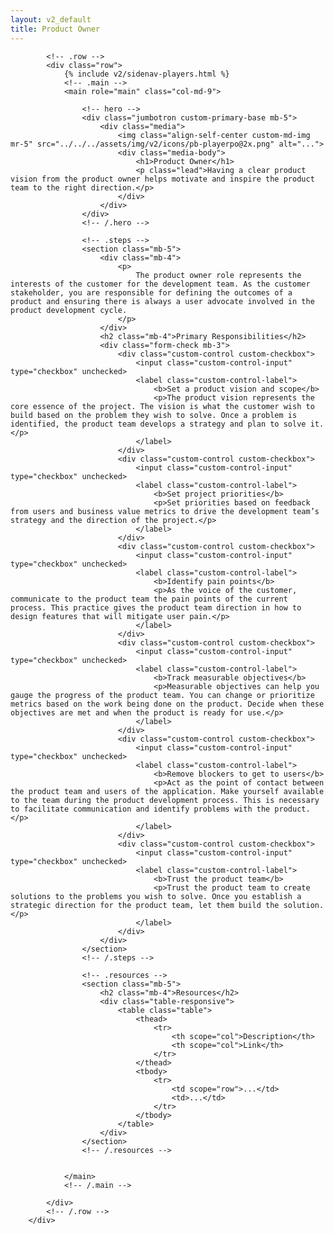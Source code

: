 ```yaml
---
layout: v2_default
title: Product Owner
---
```

<div class="container mt-5">

            <!-- .row -->
            <div class="row">
                {% include v2/sidenav-players.html %}
                <!-- .main -->
                <main role="main" class="col-md-9">

                    <!-- hero -->
                    <div class="jumbotron custom-primary-base mb-5">
                        <div class="media">
                            <img class="align-self-center custom-md-img mr-5" src="../../../assets/img/v2/icons/pb-playerpo@2x.png" alt="...">
                            <div class="media-body">
                                <h1>Product Owner</h1>
                                <p class="lead">Having a clear product vision from the product owner helps motivate and inspire the product team to the right direction.</p>
                            </div>
                        </div>
                    </div>
                    <!-- /.hero -->

                    <!-- .steps -->
                    <section class="mb-5">
                        <div class="mb-4">
                            <p>
                                The product owner role represents the interests of the customer for the development team. As the customer stakeholder, you are responsible for defining the outcomes of a product and ensuring there is always a user advocate involved in the product development cycle.
                            </p>
                        </div>
                        <h2 class="mb-4">Primary Responsibilities</h2>
                        <div class="form-check mb-3">
                            <div class="custom-control custom-checkbox">
                                <input class="custom-control-input" type="checkbox" unchecked>
                                <label class="custom-control-label">
                                    <b>Set a product vision and scope</b>
                                    <p>The product vision represents the core essence of the project. The vision is what the customer wish to build based on the problem they wish to solve. Once a problem is identified, the product team develops a strategy and plan to solve it.</p>
                                </label>
                            </div>
                            <div class="custom-control custom-checkbox">
                                <input class="custom-control-input" type="checkbox" unchecked>
                                <label class="custom-control-label">
                                    <b>Set project priorities</b>
                                    <p>Set priorities based on feedback from users and business value metrics to drive the development team’s strategy and the direction of the project.</p>
                                </label>
                            </div>
                            <div class="custom-control custom-checkbox">
                                <input class="custom-control-input" type="checkbox" unchecked>
                                <label class="custom-control-label">
                                    <b>Identify pain points</b>
                                    <p>As the voice of the customer, communicate to the product team the pain points of the current process. This practice gives the product team direction in how to design features that will mitigate user pain.</p>
                                </label>
                            </div>
                            <div class="custom-control custom-checkbox">
                                <input class="custom-control-input" type="checkbox" unchecked>
                                <label class="custom-control-label">
                                    <b>Track measurable objectives</b>
                                    <p>Measurable objectives can help you gauge the progress of the product team. You can change or prioritize metrics based on the work being done on the product. Decide when these objectives are met and when the product is ready for use.</p>
                                </label>
                            </div>
                            <div class="custom-control custom-checkbox">
                                <input class="custom-control-input" type="checkbox" unchecked>
                                <label class="custom-control-label">
                                    <b>Remove blockers to get to users</b>
                                    <p>Act as the point of contact between the product team and users of the application. Make yourself available to the team during the product development process. This is necessary to facilitate communication and identify problems with the product.</p>
                                </label>
                            </div>
                            <div class="custom-control custom-checkbox">
                                <input class="custom-control-input" type="checkbox" unchecked>
                                <label class="custom-control-label">
                                    <b>Trust the product team</b>
                                    <p>Trust the product team to create solutions to the problems you wish to solve. Once you establish a strategic direction for the product team, let them build the solution.</p>
                                </label>
                            </div>
                        </div>
                    </section>
                    <!-- /.steps -->

                    <!-- .resources -->
                    <section class="mb-5">
                        <h2 class="mb-4">Resources</h2>
                        <div class="table-responsive">
                            <table class="table">
                                <thead>
                                    <tr>
                                        <th scope="col">Description</th>
                                        <th scope="col">Link</th>
                                    </tr>
                                </thead>
                                <tbody>
                                    <tr>
                                        <td scope="row">...</td>
                                        <td>...</td>
                                    </tr>
                                </tbody>
                            </table>
                        </div>
                    </section>
                    <!-- /.resources -->


                </main>
                <!-- /.main -->

            </div>
            <!-- /.row -->
        </div>